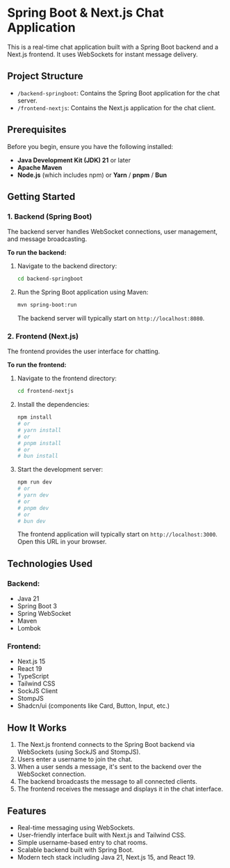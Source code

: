 # Spring Boot & Next.js Chat Application

This is a real-time chat application built with a Spring Boot backend and a Next.js frontend. It uses WebSockets for instant message delivery.

## Project Structure

- `/backend-springboot`: Contains the Spring Boot application for the chat server.
- `/frontend-nextjs`: Contains the Next.js application for the chat client.

## Prerequisites

Before you begin, ensure you have the following installed:

- **Java Development Kit (JDK) 21** or later
- **Apache Maven**
- **Node.js** (which includes npm) or **Yarn** / **pnpm** / **Bun**

## Getting Started

### 1. Backend (Spring Boot)

The backend server handles WebSocket connections, user management, and message broadcasting.

**To run the backend:**

1.  Navigate to the backend directory:
    ```bash
    cd backend-springboot
    ```
2.  Run the Spring Boot application using Maven:
    ```bash
    mvn spring-boot:run
    ```
    The backend server will typically start on `http://localhost:8080`.

### 2. Frontend (Next.js)

The frontend provides the user interface for chatting.

**To run the frontend:**

1.  Navigate to the frontend directory:
    ```bash
    cd frontend-nextjs
    ```
2.  Install the dependencies:
    ```bash
    npm install
    # or
    # yarn install
    # or
    # pnpm install
    # or
    # bun install
    ```
3.  Start the development server:
    ```bash
    npm run dev
    # or
    # yarn dev
    # or
    # pnpm dev
    # or
    # bun dev
    ```
    The frontend application will typically start on `http://localhost:3000`. Open this URL in your browser.

## Technologies Used

### Backend:

- Java 21
- Spring Boot 3
- Spring WebSocket
- Maven
- Lombok

### Frontend:

- Next.js 15
- React 19
- TypeScript
- Tailwind CSS
- SockJS Client
- StompJS
- Shadcn/ui (components like Card, Button, Input, etc.)

## How It Works

1.  The Next.js frontend connects to the Spring Boot backend via WebSockets (using SockJS and StompJS).
2.  Users enter a username to join the chat.
3.  When a user sends a message, it\'s sent to the backend over the WebSocket connection.
4.  The backend broadcasts the message to all connected clients.
5.  The frontend receives the message and displays it in the chat interface.

## Features

- Real-time messaging using WebSockets.
- User-friendly interface built with Next.js and Tailwind CSS.
- Simple username-based entry to chat rooms.
- Scalable backend built with Spring Boot.
- Modern tech stack including Java 21, Next.js 15, and React 19.
